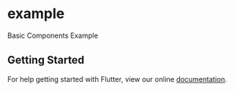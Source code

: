 # example

Basic Components Example

## Getting Started

For help getting started with Flutter, view our online
[documentation](https://flutter.dev/).
